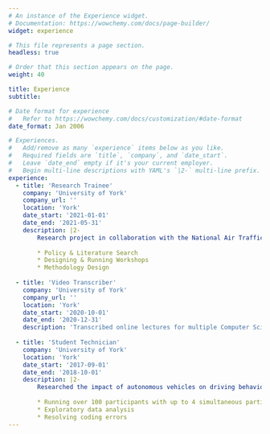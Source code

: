 ```yaml
---
# An instance of the Experience widget.
# Documentation: https://wowchemy.com/docs/page-builder/
widget: experience

# This file represents a page section.
headless: true

# Order that this section appears on the page.
weight: 40

title: Experience
subtitle:

# Date format for experience
#   Refer to https://wowchemy.com/docs/customization/#date-format
date_format: Jan 2006

# Experiences.
#   Add/remove as many `experience` items below as you like.
#   Required fields are `title`, `company`, and `date_start`.
#   Leave `date_end` empty if it's your current employer.
#   Begin multi-line descriptions with YAML's `|2-` multi-line prefix.
experience:
  - title: 'Research Trainee'
    company: 'University of York'
    company_url: ''
    location: 'York'
    date_start: '2021-01-01'
    date_end: '2021-05-31'
    description: |2-
        Research project in collaboration with the National Air Traffic Service (NATS) on how to introduce automated decision-making tools to Air Traffic Control. Responsibilities include:
    
        * Policy & Literature Search
        * Designing & Running Workshops
        * Methodology Design
        
  - title: 'Video Transcriber'
    company: 'University of York'
    company_url: ''
    location: 'York'
    date_start: '2020-10-01'
    date_end: '2020-12-31'
    description: 'Transcribed online lectures for multiple Computer Science modules.'
    
  - title: 'Student Technician'
    company: 'University of York'
    location: 'York'
    date_start: '2017-09-01'
    date_end: '2018-10-01'
    description: |2-
        Researched the impact of autonomous vehicles on driving behaviour, using Virtual Reality (VR) techonology. Responsibilities included:
        
        * Running over 100 participants with up to 4 simultaneous participants
        * Exploratory data analysis
        * Resolving coding errors
---
```

